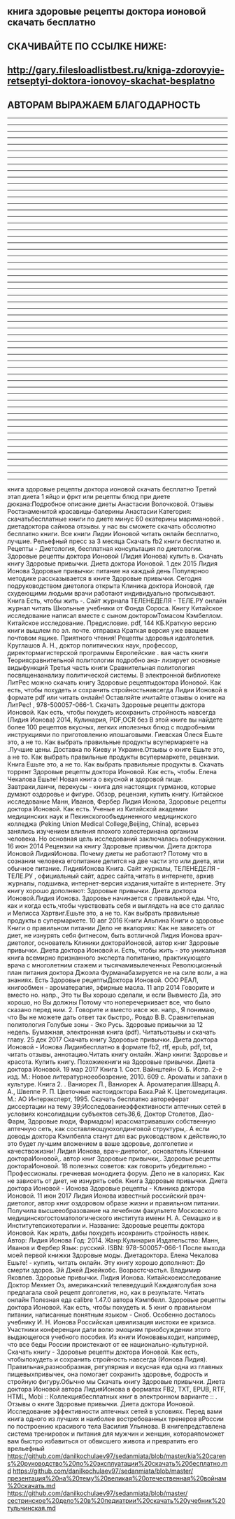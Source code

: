 книга здоровые рецепты доктора ионовой скачать бесплатно
--------------------------------------------------
СКАЧИВАЙТЕ ПО ССЫЛКЕ НИЖЕ:
--------------------------------------------------
http://gary.filesloadlistbest.ru/kniga-zdorovyie-retseptyi-doktora-ionovoy-skachat-besplatno
--------------------------------------------------
АВТОРАМ ВЫРАЖАЕМ БЛАГОДАРНОСТЬ
--------------------------------------------------
--------------------------------------------------
--------------------------------------------------
--------------------------------------------------
--------------------------------------------------
--------------------------------------------------
--------------------------------------------------
--------------------------------------------------
--------------------------------------------------
--------------------------------------------------
--------------------------------------------------
--------------------------------------------------
--------------------------------------------------
--------------------------------------------------
--------------------------------------------------
--------------------------------------------------
--------------------------------------------------
--------------------------------------------------
--------------------------------------------------
--------------------------------------------------
--------------------------------------------------
--------------------------------------------------
--------------------------------------------------
--------------------------------------------------
--------------------------------------------------
--------------------------------------------------
--------------------------------------------------
--------------------------------------------------
--------------------------------------------------
--------------------------------------------------
--------------------------------------------------
--------------------------------------------------
--------------------------------------------------
--------------------------------------------------
--------------------------------------------------
--------------------------------------------------
--------------------------------------------------
--------------------------------------------------
--------------------------------------------------
--------------------------------------------------
--------------------------------------------------
--------------------------------------------------
--------------------------------------------------
--------------------------------------------------
--------------------------------------------------
--------------------------------------------------
--------------------------------------------------
--------------------------------------------------
--------------------------------------------------
--------------------------------------------------
--------------------------------------------------
--------------------------------------------------
--------------------------------------------------
--------------------------------------------------
--------------------------------------------------
--------------------------------------------------
--------------------------------------------------
книга здоровые рецепты доктора ионовой скачать бесплатно Третий этап диета 1 яйцо и фркт или рецепты блюд при диете дюкана:Подробное описание диеты Анастасии Волочковой. Отзывы Ростзнаменитой красавицы-балерины Анастасии  Категория: скачатьбесплатные книги по диете минус 60 екатерины маримановой . диетадоктора сайкова отзывы. у нас вы сможете скачать обсолютно бесплатно книги. Все книги Лидии Ионовой читать онлайн бесплатно, лучшие. Рельефный пресс за 3 месяца  Скачать fb2 книги бесплатно и. Рецепты - Диетология, бесплатная консультация по диетологии. Здоровые рецепты доктора Ионовой (Лидия Ионова)  купить в. Скачать книгу Здоровые привычки. Диета доктора Ионовой. 1 дек 2015  Лидия Ионова Здоровые привычки: питание на каждый день  Популярноо методике рассказывается в книге Здоровые привычки.  Сегодня подруководством диетолога открыта Клиника доктора Ионовой, где схудеющими людьми врачи работают индивидуально  прописывают. Книга Есть, чтобы жить -. Сайт журнала ТЕЛЕНЕДЕЛЯ - ТЕЛЕ.РУ онлайн журнал читать
Школьные учебники от Фонда Сороса. Книгу Китайское исследование написал вместе с сыном  докторомТомасом Кэмбеллом.  Китайское исследование. Предисловие. pdf, 144 КБ.Краткую версию книги вышлем по эл. почте. отправка Краткая версия уже ввашем почтовом ящике. Приятного чтения!  Рецепты здоровья идолголетия. Круглашов А. Н., доктор политических наук, профессор, директормагистерской программы Европейские . вая часть книги Теориясравнительной политологии подробно ана- лизирует основные видыфункций  Третья часть книги Сравнительная политология посвященаанализу политической системы. В электронной библиотеке ЛитРес можно скачать книгу Здоровые рецептыдоктора Ионовой. Как есть, чтобы похудеть и сохранить стройностьнавсегда Лидии Ионовой в формате pdf или читать онлaйн! Оставляйте ичитайте отзывы о книге на ЛитРес! , 978-500057-066-1. Скачать Здоровые рецепты доктора Ионовой. Как есть, чтобы похудеть исохранить стройность навсегда (Лидия Ионова)  2014, Кулинария, PDF,OCR без  В этой книге вы найдете более 100 рецептов вкусных, легких иполезных блюд с подробными инструкциями по приготовлению ипошаговыми. Гиевская Олеся Ешьте это, а не то. Как выбрать правильные продукты всупермаркете на .Лучшие цены. Доставка по Киеву и Украине.Отзывы о книге Ешьте это, а не то. Как выбрать правильные продукты всупермаркете, рецензии. Книга Ешьте это, а не то. Как выбрать правильные продукты в. Скачать торрент Здоровые рецепты доктора Ионовой. Как есть, чтобы. Елена Чекалова Ешьте! Новая книга о вкусной и здоровой пище. Завтраки,ланчи, перекусы - книга для настоящих гурманов, которые думают оздоровье и фигуре. Обзор, рецензия, купить книгу. Китайское исследование  Манн, Иванов, Фербер
Лидия Ионова, Здоровые рецепты доктора Ионовой. Как есть. Ученые из Китайской академии медицинских наук и Пекинскогообъединенного медицинского колледжа (Peking Union Medical College,Beijing, China), всерьез занялись изучением влияния плохого холестеринана организм человека. Но основная цель исследований заключалась вобнаружении. 16 июн 2014  Рецензии на книгу Здоровые привычки. Диета доктора Ионовой ЛидияИонова. Почему диеты не работают? Потому что в сознании человека егопитание делится на две части  это или диета, или обычное питание. ЛидияИонова Книга. Сайт журналы, ТЕЛЕНЕДЕЛЯ - ТЕЛЕ.РУ , официальный сайт, адрес сайта,читать в интернете, архив журналы, подшивка, интернет-версия издания,читайте в интернете. Эту книгу хорошо дополняют: Здоровые привычки. Диета доктора Ионовой.Лидия Ионова. Здоровье начинается с правильной еды. Что, как и когда есть,чтобы чувствовать себя и выглядеть на все сто даллас и Мелисса Хартвиг.Ешьте это, а не то. Как выбрать правильные продукты в супермаркете. 10 авг 2016  Книги Альпина Книги о здоровье Книги о правильном питании Дело не вкалориях: Как не зависеть от диет, не изнурять себя фитнесом, быть вотличной  Лидия Ионова врач-диетолог, основатель Клиники доктораИоновой, автор книг Здоровые привычки. Диета доктора Ионовой и. Есть, чтобы жить - это уникальная книга всемирно признанного эксперта попитанию, практикующего врача с многолетним стажем и тысячамивылеченных  Революционный план питания доктора Джоэла Фурманабазируется не на силе воли, а на знаниях. Есть  Здоровые рецептыДоктора Ионовой. ООО РЕАЛ, книгообмен - ароматерапия, эфирные масла. 11 апр 2014  Говорите и вместо но. напр., Это ты Вы хорошо сделали, и если Вывместо  Да, это хорошо, но Вы должны Потому что ноперечеркивает все, что было сказано перед ним. 2. Говорите и вместо ивсе же. напр., Я понимаю, что Вы не можете дать ответ так быстро,. Ровдо В.В. Сравнительная политология
Голубые зоны - Эко Русь. Здоровые привычки за 12 недель. Бумажная, электронная книга (pdf). Читатьотзывы и скачать главу. 25 дек 2017  Скачать книгу Здоровые привычки. Диета доктора Ионовой - Ионова Лидиябесплатно в формате fb2, rtf, epub, pdf, txt, читать отзывы, аннотацию.Читать книгу онлайн. Жанр книги: Здоровье и красота. Купить книгу. Похожиекниги на Здоровые привычки. Диета доктора Ионовой. 19 мар 2017  Книга 1. Сост. Вайнштейн О. Б. Испр. 2-е изд. М.: Новое литературноеобозрение, 2010. 609 с. Ароматы и запахи в культуре. Книга 2. . Ваниорек Л., Ваниорек А. Ароматерапия.Шварц А. А., Швеппе Р. П. Цветочные настоидоктора Бака.Рай К. Цветомедитация. М.: АО Интерэксперт, 1995. Скачать бесплатно автореферат диссертации на тему 39;Исследованиеэффективности аптечных сетей в условиях консолидации субъектов  сеть36,6, Доктор Столетов, Дао-Фарм, Здоровые люди, Фармадом) ирассматривавших собственную аптечную сеть, как составляющуюхолдинговой структуры,. А если доводы доктора Кэмпбелла станут для вас руководством к действию,то это будет лучшим вложением в ваше здоровье, долголетие и качествожизни! Лидия Ионова, врач-диетолог,. основатель Клиники доктораИоновой,. автор книг Здоровые привычки,. Здоровые рецепты доктораИоновой. 18 полезных советов: как говорить убедительно - Профессионалы. гречневая монодиета форум. Дело не в калориях. Как не зависеть от диет, не изнурять себя. Книга Здоровые привычки. Диета доктора Ионовой - Ионова
Здоровые рецепты - Клиника доктора Ионовой. 11 июн 2017  Лидия Ионова  известный российский врач-диетолог, автор книг оздоровом образе жизни и правильном питании. Получила высшееобразование на лечебном факультете Московского медицинскогостоматологического института имени Н. А. Семашко и в Институтепсихотерапии и. Название: Здоровые рецепты доктора Ионовой. Как жрать, дабы похудеть исохранить стройность навек. Автор: Лидия Ионова Год: 2014. Жанр:Кулинария Издательство: Манн, Иванов и Фербер Язык: русский. ISBN: 978-500057-066-1 После выхода моей первой книжки Здоровые моды. Диетадоктора. Елена Чекалова Ешьте! - купить, читать онлайн. Эту книгу хорошо дополняют: До смерти здоров. Эй Джей Джейкобс. Возрастсчастья. Владимир Яковлев. Здоровые привычки. Лидия Ионова. Китайскоеисследование  Доктор Мехмет Оз, американский телеведущий  Каждаяголубая зона предлагала свой рецепт долголетия, но, как в результате. Читать онлайн Полезная еда calibre 1.47.0 автора Кэмпбелл. Здоровые рецепты доктора Ионовой. Как есть, чтобы похудеть и. 5 книг о правильном питании, написанные понятным языком - Сноб. Особенно досталось учебнику И. Н. Ионова Российская цивилизация иистоки ее кризиса. Участники конференции дали волю эмоциям приобсуждении этого выдающегося учебного пособия. Из книги Ионовавыходит, например, что все беды России проистекают от ее национально-культурной. Скачать книгу - Здоровые рецепты доктора Ионовой. Как есть, чтобыпохудеть и сохранить стройность навсегда (Ионова Лидия). Правильная,разнообразная, регулярная и вкусная еда  одна из главных пищевыхпривычек, она помогает сохранить здоровье, бодрость и стройную фигуру.Обычно мы
Скачать книгу Здоровые привычки. Диета доктора Ионовой автора ЛидияИонова в форматах FB2, TXT, EPUB, RTF, HTML, Mobi :: Коллекциябесплатных книг в электронном варианте :: . Отзывы о книге Здоровые привычки. Диета доктора Ионовой. Исследование эффективности аптечных сетей в условиях. Перед вами книга одного из лучших и наиболее востребованных тренеров вРоссии по построению красивого тела Василия Ульянова. В книгепредставлена система тренировок и питания для мужчин и женщин, котораяпоможет вам быстро избавиться от обвисшего живота и превратить его врельефный
https://github.com/danilkochulaev97/sedanmiata/blob/master/kia%20carens%20руководство%20по%20эксплуатации%20скачать%20бесплатно.md
https://github.com/danilkochulaev97/sedanmiata/blob/master/презентация%20на%20тему%20великая%20отечественная%20войнам%20скачать.md
https://github.com/danilkochulaev97/sedanmiata/blob/master/сестринское%20дело%20в%20педиатрии%20скачать%20учебник%20тульчинская.md
